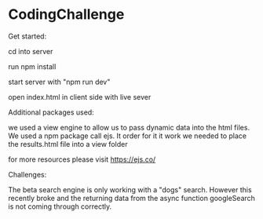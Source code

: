 # CodingChallenge

Get started:

cd into server

run npm install

start server with "npm run dev"

open index.html in client side with live sever

Additional packages used: 

we used a view engine to allow us to pass dynamic data into the html files. We used a npm package call ejs. It order for it it work we needed to place the results.html file into a view folder

for more resources please visit https://ejs.co/

Challenges:

The beta search engine is only working with a "dogs" search. However this recently broke and the returning data from the async function googleSearch is not coming through correctly.


